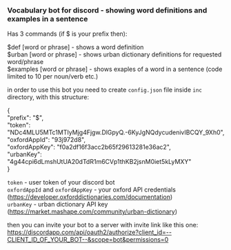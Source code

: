 ### Vocabulary bot for discord - showing word definitions and examples in a sentence

Has 3 commands (if $ is your prefix then):

$def [word or phrase] - shows a word definition  
$urban [word or phrase] - shows urban dictionary definitions for requested word/phrase  
$examples [word or phrase] - shows exaples of a word in a sentence (code limited to 10 per noun/verb etc.)  

in order to use this bot you need to create `config.json` file inside `inc` directory, with this structure:

{  
	"prefix": "$",  
	"token": "NDc4MLU5MTc1MTIyMjg4Fjgw.DlGpyQ.-6KyJgNQdycudenivIBCQY_9Xh0",  
	"oxfordAppId": "93j972d8",  
	"oxfordAppKey": "f0a2df16f3acc2b65f29613281e36ac2",  
	"urbanKey": "4g44cpi6dLmshUtUA20dTdR1m6CVp1thKB2jsnM0iet5kLyMXY"  
}  

`token` - user token of your discord bot  
`oxfordAppId` and `oxfordAppKey` - your oxford API credentials (https://developer.oxforddictionaries.com/documentation)  
`urbanKey` - urban dictionary API key (https://market.mashape.com/community/urban-dictionary)  

then you can invite your bot to a server with invite link like this one:  
https://discordapp.com/api/oauth2/authorize?client_id=--CLIENT_ID_OF_YOUR_BOT--&scope=bot&permissions=0